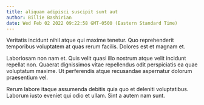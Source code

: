 ```yaml
---
title: aliquam adipisci suscipit sunt aut
author: Billie Bashirian
date: Wed Feb 02 2022 09:22:58 GMT-0500 (Eastern Standard Time)
---
```

Veritatis incidunt nihil atque qui maxime tenetur. Quo reprehenderit temporibus voluptatem at quas rerum facilis. Dolores est et magnam et.

 Laboriosam non nam et. Quis velit quasi illo nostrum atque velit incidunt repellat non. Quaerat dignissimos vitae repellendus odit perspiciatis ea quae voluptatum maxime. Ut perferendis atque recusandae aspernatur dolorum praesentium vel.

 Rerum labore itaque assumenda debitis quia quo et deleniti voluptatibus. Laborum iusto eveniet qui odio et ullam. Sint a autem nam sunt.